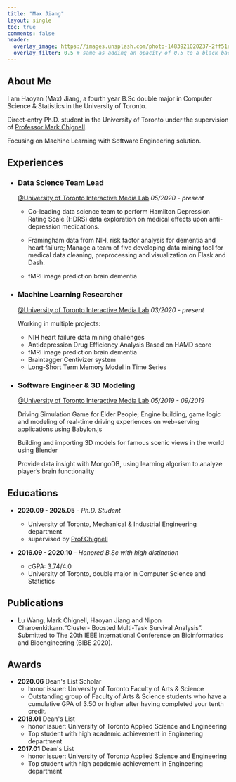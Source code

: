 ```yaml
---
title: "Max Jiang"
layout: single
toc: true
comments: false
header:
  overlay_image: https://images.unsplash.com/photo-1483921020237-2ff51e8e4b22?ixlib=rb-1.2.1&ixid=eyJhcHBfaWQiOjEyMDd9&auto=format&fit=crop&w=1050&q=80
  overlay_filter: 0.5 # same as adding an opacity of 0.5 to a black background
---
```

## About Me
I am Haoyan (Max) Jiang, a fourth year B.Sc<span> double major in Computer Science & Statistics in the University of Toronto.

Direct-entry Ph.D. student in the University of Toronto under the supervision of [Professor Mark Chignell](https://www.mie.utoronto.ca/faculty_staff/chignell/).

Focusing on Machine Learning with Software Engineering solution.

## Experiences
+ ### Data Science Team Lead
    [@University of Toronto Interactive Media Lab](https://imedia.mie.utoronto.ca/)
    *05/2020 - present*

    -  Co-leading data science team to perform Hamilton Depression Rating Scale (HDRS) data exploration on medical effects upon anti-depression medications.

    - Framingham data from NIH, risk factor analysis for dementia and heart failure; Manage a team of five developing data mining tool for medical data cleaning, preprocessing and visualization on Flask and Dash.

    - fMRI image prediction brain dementia

+ ### Machine Learning Researcher
    [@University of Toronto Interactive Media Lab](https://imedia.mie.utoronto.ca/)
    *03/2020 - present*

    Working in multiple projects: 
    * NIH heart failure data mining challenges
    * Antidepression Drug Efficiency Analysis Based on HAMD score
    * fMRI image prediction brain dementia
    * Braintagger Centivizer system
    * Long-Short Term Memory Model in Time Series

+ ### Software Engineer & 3D Modeling
    [@University of Toronto Interactive Media Lab](https://imedia.mie.utoronto.ca/)
    *05/2019 - 09/2019*

    Driving Simulation Game for Elder People; Engine building, game logic and modeling of real-time driving experiences on web-serving applications using Babylon.js

    Building and importing 3D models for famous scenic views in the world using Blender

    Provide data insight with MongoDB, using learning algorism to analyze player’s brain functionality

## Educations
* **2020.09 - 2025.05** - *Ph.D. Student*
    - University of Toronto, Mechanical & Industrial Engineering department
    - supervised by [Prof.Chignell](https://www.mie.utoronto.ca/faculty_staff/chignell/) 

* **2016.09 - 2020.10** - *Honored B.Sc<span> with high distinction* 
    - cGPA: 3.74/4.0
    - University of Toronto, double major in Computer Science and Statistics 

## Publications
* Lu Wang, Mark Chignell, Haoyan Jiang and Nipon Charoenkitkarn.“Cluster- Boosted Multi-Task Survival Analysis”. Submitted to The 20th IEEE International Conference on Bioinformatics and Bioengineering (BIBE 2020).

## Awards
* **2020.06** Dean's List Scholar 
    - honor issuer: University of Toronto Faculty of Arts & Science
    - Outstanding group of Faculty of Arts & Science students who have a cumulative GPA of 3.50 or higher after having completed your tenth credit.
* **2018.01** Dean's List 
    - honor issuer: University of Toronto Applied Science and Engineering
    - Top student with high academic achievement in Engineering department
* **2017.01** Dean's List 
    - honor issuer: University of Toronto Applied Science and Engineering
    - Top student with high academic achievement in Engineering department